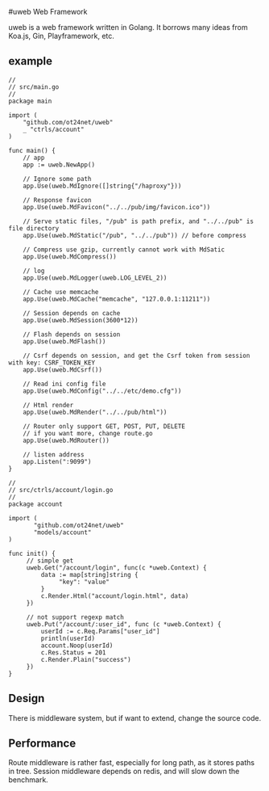 #uweb Web Framework

uweb is a web framework written in Golang. 
It borrows many ideas from Koa.js, Gin, Playframework, etc.

## example
```
//
// src/main.go
// 
package main

import (
	"github.com/ot24net/uweb"
	_ "ctrls/account"
)

func main() {
	// app
	app := uweb.NewApp()
	
	// Ignore some path
	app.Use(uweb.MdIgnore([]string{"/haproxy"}))
	
	// Response favicon 
	app.Use(uweb.MdFavicon("../../pub/img/favicon.ico"))
	
	// Serve static files, "/pub" is path prefix, and "../../pub" is file directory
	app.Use(uweb.MdStatic("/pub", "../../pub")) // before compress
	
	// Compress use gzip, currently cannot work with MdSatic	
	app.Use(uweb.MdCompress())
	
	// log
	app.Use(uweb.MdLogger(uweb.LOG_LEVEL_2))
	
	// Cache use memcache
	app.Use(uweb.MdCache("memcache", "127.0.0.1:11211"))
	
	// Session depends on cache
	app.Use(uweb.MdSession(3600*12))
	
	// Flash depends on session
	app.Use(uweb.MdFlash())
	
	// Csrf depends on session, and get the Csrf token from session with key: CSRF_TOKEN_KEY
	app.Use(uweb.MdCsrf())
	
	// Read ini config file
	app.Use(uweb.MdConfig("../../etc/demo.cfg"))
	
	// Html render
	app.Use(uweb.MdRender("../../pub/html"))
	
	// Router only support GET, POST, PUT, DELETE
	// if you want more, change route.go
	app.Use(uweb.MdRouter())
	
	// listen address
	app.Listen(":9099")
}

//
// src/ctrls/account/login.go 
//
package account

import (
	   "github.com/ot24net/uweb"
	   "models/account"
)

func init() {
	 // simple get
	 uweb.Get("/account/login", func(c *uweb.Context) {
	 	 data := map[string]string {
	 	 	  "key": "value"
		 }		  	  
	 	 c.Render.Html("account/login.html", data)
	 })	
	 
	 // not support regexp match
	 uweb.Put("/account/:user_id", func (c *uweb.Context) {
	     userId := c.Req.Params["user_id"]
	 	 println(userId)
	 	 account.Noop(userId)
	 	 c.Res.Status = 201
	 	 c.Render.Plain("success")
     })
}

```

## Design
There is middleware system, but if want to extend, change the source code.

## Performance
Route middleware is rather fast, especially for long path, as it stores paths in tree. 
Session middleware depends on redis, and will slow down the benchmark.

